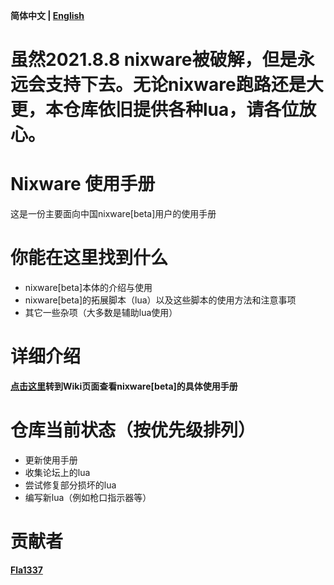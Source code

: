 **简体中文 | [English](./README_en-us.md)**
# 虽然2021.8.8 nixware被破解，但是永远会支持下去。无论nixware跑路还是大更，本仓库依旧提供各种lua，请各位放心。

# Nixware 使用手册
这是一份主要面向中国nixware[beta]用户的使用手册

# 你能在这里找到什么
* nixware[beta]本体的介绍与使用
* nixware[beta]的拓展脚本（lua）以及这些脚本的使用方法和注意事项
* 其它一些杂项（大多数是辅助lua使用）

# 详细介绍

**[点击这里](https://github.com/EPCN-fla/Nixware-Instruction/wiki/%5BCN%5D-Nixware-%E4%BD%BF%E7%94%A8%E6%89%8B%E5%86%8C)转到Wiki页面查看nixware[beta]的具体使用手册**

# 仓库当前状态（按优先级排列）
* 更新使用手册
* 收集论坛上的lua
* 尝试修复部分损坏的lua
* 编写新lua（例如枪口指示器等）

# 贡献者
**[Fla1337](https://github.com/EPCN-fla)**
